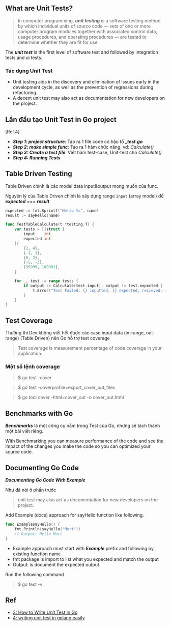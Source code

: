 ## What are Unit Tests?
> In computer programming, ***unit testing*** is a software testing method by which individual units of source code — sets of one or more computer program modules together with associated control data, usage procedures, and operating procedures — are tested to determine whether they are fit for use

The ***unit test*** is the first level of software test and followed by integration tests and ui tests.

### Tác dụng Unit Test
- Unit testing aids in the discovery and elimination of issues early in the development cycle, as well as the prevention of regressions during refactoring. 
- A decent unit test may also act as documentation for new developers on the project.

## Lần đầu tạo Unit Test in Go project

[Ref.4]

- ***Step 1: project structure***: Tạo ra 1 file code có hậu tố  ***_test.go***
- ***Step 2: make simple func***: Tạo ra 1 hàm chức năng, vd: *Calculate()*  
- ***Step 3: Create a test file***: Viết hàm test-case, Unit-test cho *Calculate()*  
- ***Step 4: Running Tests***

## Table Driven Testing
Table Driven chính là các model data input&output mong muốn của func.

Nguyên lý của Table Driven chính là xây dựng range `input` (array model) để ***expected*** === ***result***  

```go
expected := fmt.Sprintf("Hello %s", name)
result := sayHello(name)
```

```go
func TestTableCalculate(t *testing.T) {
    var tests = []struct {
        input    int
        expected int
    }{
        {2, 4},
        {-1, 1},
        {0, 2},
        {-5, -3},
        {99999, 100001},
    }

    for _, test := range tests {
        if output := Calculate(test.input); output != test.expected {
            t.Error("Test Failed: {} inputted, {} expected, recieved: {}", test.input, test.expected, output)
        }
    }
}

```
## Test Coverage
Thường thì Dev không viết hết được các case input data (in-range, out-range) (Table Driven) nên Go hỗ trợ test coverage
> Test coverage is measurement percentage of code coverage in your application.

### Một số lệnh coverage

> $ go test -cover

> $ go test -coverprofile=export_cover_out_files

> $ go tool cover -html=cover_out -o cover_out.html

## Benchmarks with Go
***Benchmarks*** là một công cụ nằm trong Test của Go, nhưng sẽ tách thành một bài viết riêng.

With Benchmarking you can measure performance of the code and see the impact of the changes you make the code so you can optimized your source code.

## Documenting Go Code
***Documenting Go Code With Example***

Như đã nói ở phần trước
> unit test may also act as documentation for new developers on the project.

Add Example (docs) approach for sayHello function like following.
```go
func ExamplesayHello() {
	fmt.Println(sayHello("Mert"))
	// Output: Hello Mert
}
```
- Example approach must start with ***Example*** prefix and following by existing function name
- fmt package is import to list what you expected and match the output
- Output: is document the expected output

Run the following command

> $ go test -v

## Ref
- [3: How to Write Unit Test in Go](https://medium.com/yemeksepeti-teknoloji/how-to-write-unit-test-in-go-1df2b98ad510)
- [4: writing unit test in golang easily](https://towardsdev.com/writing-unit-test-in-golang-easily-5fee03c653bb)
